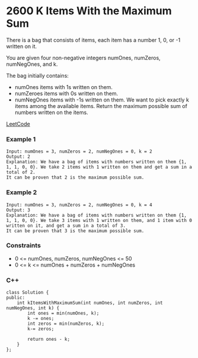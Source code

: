 # 2600 K Items With the Maximum Sum

There is a bag that consists of items, each item has a number 1, 0, or -1 written on it.

You are given four non-negative integers numOnes, numZeros, numNegOnes, and k.

The bag initially contains:

* numOnes items with 1s written on them.
* numZeroes items with 0s written on them.
* numNegOnes items with -1s written on them.
We want to pick exactly k items among the available items. Return the maximum possible sum of numbers written on the items.

[LeetCode](https://leetcode.cn/problems/k-items-with-the-maximum-sum/)


### Example 1

```
Input: numOnes = 3, numZeros = 2, numNegOnes = 0, k = 2
Output: 2
Explanation: We have a bag of items with numbers written on them {1, 1, 1, 0, 0}. We take 2 items with 1 written on them and get a sum in a total of 2.
It can be proven that 2 is the maximum possible sum.
```

### Example 2

```
Input: numOnes = 3, numZeros = 2, numNegOnes = 0, k = 4
Output: 3
Explanation: We have a bag of items with numbers written on them {1, 1, 1, 0, 0}. We take 3 items with 1 written on them, and 1 item with 0 written on it, and get a sum in a total of 3.
It can be proven that 3 is the maximum possible sum.
```


### Constraints

* 0 <= numOnes, numZeros, numNegOnes <= 50
* 0 <= k <= numOnes + numZeros + numNegOnes

### C++ 

```
class Solution {
public:
    int kItemsWithMaximumSum(int numOnes, int numZeros, int numNegOnes, int k) {
        int ones = min(numOnes, k);
        k -= ones;
        int zeros = min(numZeros, k);
        k-= zeros;
        
        return ones - k;
    }
};
```